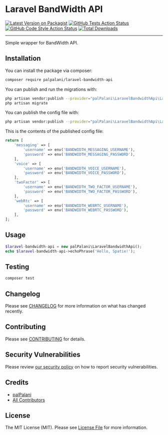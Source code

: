 # Laravel BandWidth API

[![Latest Version on Packagist](https://img.shields.io/packagist/v/palpalani/laravel-bandwidth-api.svg?style=flat-square)](https://packagist.org/packages/palpalani/laravel-bandwidth-api)
[![GitHub Tests Action Status](https://img.shields.io/github/workflow/status/palpalani/laravel-bandwidth-api/run-tests?label=tests)](https://github.com/palpalani/laravel-bandwidth-api/actions?query=workflow%3Arun-tests+branch%3Amain)
[![GitHub Code Style Action Status](https://img.shields.io/github/workflow/status/palpalani/laravel-bandwidth-api/Check%20&%20fix%20styling?label=code%20style)](https://github.com/palpalani/laravel-bandwidth-api/actions?query=workflow%3A"Check+%26+fix+styling"+branch%3Amain)
[![Total Downloads](https://img.shields.io/packagist/dt/palpalani/laravel-bandwidth-api.svg?style=flat-square)](https://packagist.org/packages/palpalani/laravel-bandwidth-api)

---
Simple wrapper for BandWidth API.

## Installation

You can install the package via composer:

```bash
composer require palpalani/laravel-bandwidth-api
```

You can publish and run the migrations with:

```bash
php artisan vendor:publish --provider="palPalani\LaravelBandwidthApi\LaravelBandwidthApiServiceProvider" --tag="laravel-bandwidth-api-migrations"
php artisan migrate
```

You can publish the config file with:
```bash
php artisan vendor:publish --provider="palPalani\LaravelBandwidthApi\LaravelBandwidthApiServiceProvider" --tag="laravel-bandwidth-api-config"
```

This is the contents of the published config file:

```php
return [
    'messaging' => [
        'username' => env('BANDWIDTH_MESSAGING_USERNAME'),
        'password' => env('BANDWIDTH_MESSAGING_PASSWORD'),
    ],
    'voice' => [
        'username' => env('BANDWIDTH_VOICE_USERNAME'),
        'password' => env('BANDWIDTH_VOICE_PASSWORD'),
    ],
    'twoFactor' => [
        'username' => env('BANDWIDTH_TWO_FACTOR_USERNAME'),
        'password' => env('BANDWIDTH_TWO_FACTOR_PASSWORD'),
    ],
    'webRtc' => [
        'username' => env('BANDWIDTH_WEBRTC_USERNAME'),
        'password' => env('BANDWIDTH_WEBRTC_PASSWORD'),
    ],
];
```

## Usage

```php
$laravel-bandwidth-api = new palPalani\LaravelBandwidthApi();
echo $laravel-bandwidth-api->echoPhrase('Hello, Spatie!');
```

## Testing

```bash
composer test
```

## Changelog

Please see [CHANGELOG](CHANGELOG.md) for more information on what has changed recently.

## Contributing

Please see [CONTRIBUTING](.github/CONTRIBUTING.md) for details.

## Security Vulnerabilities

Please review [our security policy](../../security/policy) on how to report security vulnerabilities.

## Credits

- [palPalani](https://github.com/palpalani)
- [All Contributors](../../contributors)

## License

The MIT License (MIT). Please see [License File](LICENSE.md) for more information.
